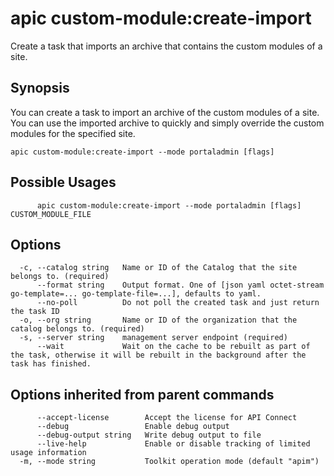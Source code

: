 # apic custom-module:create-import

Create a task that imports an archive that contains the custom modules of a site.

## Synopsis

You can create a task to import an archive of the custom modules of a site. You can use the imported archive to quickly and simply override the custom modules for the specified site.

```
apic custom-module:create-import --mode portaladmin [flags]
```

## Possible Usages

```
      apic custom-module:create-import --mode portaladmin [flags] CUSTOM_MODULE_FILE
```

## Options

```
  -c, --catalog string   Name or ID of the Catalog that the site belongs to. (required)
      --format string    Output format. One of [json yaml octet-stream go-template=... go-template-file=...], defaults to yaml.
      --no-poll          Do not poll the created task and just return the task ID
  -o, --org string       Name or ID of the organization that the catalog belongs to. (required)
  -s, --server string    management server endpoint (required)
      --wait             Wait on the cache to be rebuilt as part of the task, otherwise it will be rebuilt in the background after the task has finished.
```

## Options inherited from parent commands

```
      --accept-license        Accept the license for API Connect
      --debug                 Enable debug output
      --debug-output string   Write debug output to file
      --live-help             Enable or disable tracking of limited usage information
  -m, --mode string           Toolkit operation mode (default "apim")
```
